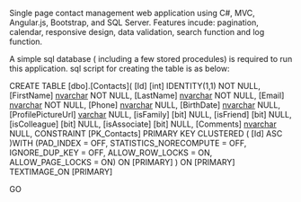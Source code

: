  Single page contact management web application using C#, MVC, Angular.js, Bootstrap, and SQL Server.
 Features incude: pagination, calendar, responsive design, data validation, search function and log function.

 
 A simple sql database ( including a few stored procedules) is required to run this application. sql script for creating the table is as below:
  
 CREATE TABLE [dbo].[Contacts](
                        [Id] [int] IDENTITY(1,1) NOT NULL,
                        [FirstName] [nvarchar](50) NOT NULL,
                        [LastName] [nvarchar](50) NOT NULL,
                        [Email] [nvarchar](50) NOT NULL,
                        [Phone] [nvarchar](50) NULL,
                        [BirthDate] [nvarchar](12) NULL,
                        [ProfilePictureUrl] [varchar](200) NULL,
                        [isFamily] [bit] NULL,
                        [isFriend] [bit] NULL,
                        [isColleague] [bit] NULL,
                        [isAssociate] [bit] NULL,
                        [Comments] [nvarchar](max) NULL,
                        CONSTRAINT [PK_Contacts] PRIMARY KEY CLUSTERED 
(
	[Id] ASC
)WITH (PAD_INDEX = OFF, STATISTICS_NORECOMPUTE = OFF, IGNORE_DUP_KEY = OFF, ALLOW_ROW_LOCKS = ON, ALLOW_PAGE_LOCKS = ON) ON [PRIMARY]
) ON [PRIMARY] TEXTIMAGE_ON [PRIMARY]

GO
 
